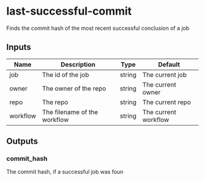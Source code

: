 # last-successful-commit

Finds the commit hash of the most recent successful conclusion of a job

## Inputs
| Name     | Description                  | Type   | Default              |
|----------|------------------------------|--------|----------------------|
| job      | The id of the job            | string | The current job      |
| owner    | The owner of the repo        | string | The current owner    |
| repo     | The repo                     | string | The current repo     |
| workflow | The filename of the workflow | string | The current workflow |

## Outputs
### commit_hash
The commit hash, if a successful job was foun
